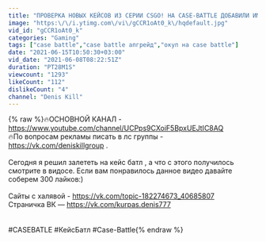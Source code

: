 ```yaml
---
title: "ПРОВЕРКА НОВЫХ КЕЙСОВ ИЗ СЕРИИ CSGO! НА CASE-BATTLE ДОБАВИЛИ ИМБУ КЕЙС!?"
image: "https:\/\/i.ytimg.com\/vi\/gCCR1oAt0_k\/hqdefault.jpg"
vid_id: "gCCR1oAt0_k"
categories: "Gaming"
tags: ["case battle","case battle апгрейд","окуп на case battle"]
date: "2021-06-15T10:50:30+03:00"
vid_date: "2021-06-08T08:22:51Z"
duration: "PT28M1S"
viewcount: "1293"
likeCount: "112"
dislikeCount: "4"
channel: "Denis Kill"
---
```

{% raw %}🔥ОСНОВНОЙ КАНАЛ - <a rel="nofollow" target="blank" href="https://www.youtube.com/channel/UCPps9CXoiF5BpxUEJtIC8AQ">https://www.youtube.com/channel/UCPps9CXoiF5BpxUEJtIC8AQ</a><br />🔥По вопросам рекламы писать в лс группы - <a rel="nofollow" target="blank" href="https://vk.com/deniskillgroup">https://vk.com/deniskillgroup</a> .<br /><br />Сегодня я решил залететь на кейс батл , а что с этого получилось  смотрите в видосе. Если вам понравилось данное видео давайте соберем 300 лайков:)<br /><br />Сайты с халявой - <a rel="nofollow" target="blank" href="https://vk.com/topic-182274673_40685807">https://vk.com/topic-182274673_40685807</a><br />Страничка ВК — <a rel="nofollow" target="blank" href="https://vk.com/kurpas.denis777">https://vk.com/kurpas.denis777</a><br /><br /><br />#CASEBATLE #КейсБатл #Case-Battle{% endraw %}

